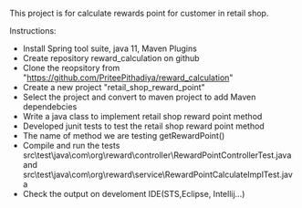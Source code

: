 This project is for calculate rewards point for customer in retail shop.

Instructions:

 - Install Spring tool suite, java 11, Maven Plugins
 - Create repository reward_calculation on github
 - Clone the reopsitory from "https://github.com/PriteePithadiya/reward_calculation"
 - Create a new project "retail_shop_reward_point"
 - Select the project and convert to maven project to add Maven dependebcies
 - Write a java class to implement retail shop reward point method
 - Developed junit tests to test the retail shop reward point method
 - The name of method we are testing getRewardPoint()
 - Compile and run the tests src\test\java\com\org\reward\controller\RewardPointControllerTest.java and
   src\test\java\com\org\reward\service\RewardPointCalculateImplTest.java
 - Check the output on develoment IDE(STS,Eclipse, Intellij...)

   
     
